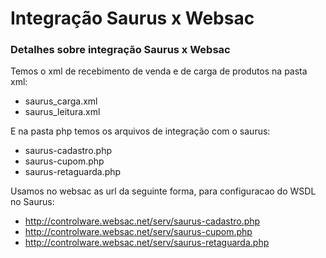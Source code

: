 # Integração Saurus x Websac


### Detalhes sobre integração Saurus x Websac
Temos o xml de recebimento de venda e de carga de produtos na pasta xml:
- saurus_carga.xml
- saurus_leitura.xml

E na pasta php temos os arquivos de integração com o saurus:
- saurus-cadastro.php
- saurus-cupom.php
- saurus-retaguarda.php

Usamos no websac as url da seguinte forma, para configuracao do WSDL no Saurus:
- http://controlware.websac.net/serv/saurus-cadastro.php
- http://controlware.websac.net/serv/saurus-cupom.php
- http://controlware.websac.net/serv/saurus-retaguarda.php

